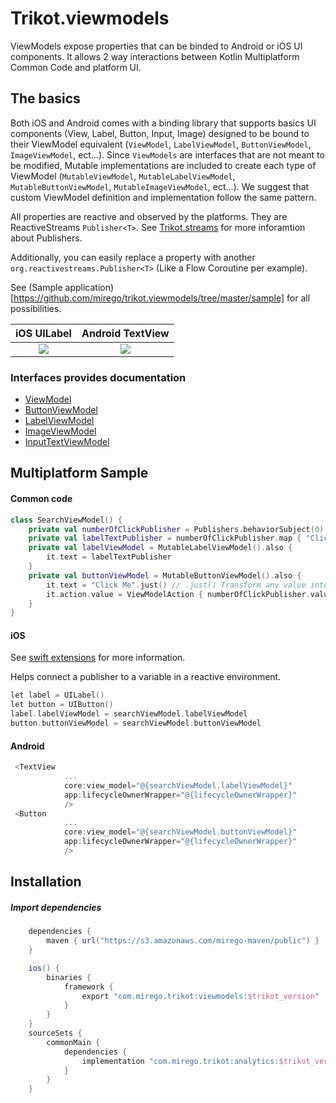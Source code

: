 # Trikot.viewmodels
ViewModels expose properties that can be binded to Android or iOS UI components. It allows 2 way interactions between Kotlin Multiplatform Common Code and platform UI.

## The basics
Both iOS and Android comes with a binding library that supports basics UI components (View, Label, Button, Input, Image) designed to be bound to their ViewModel equivalent (`ViewModel`, `LabelViewModel`, `ButtonViewModel`, `ImageViewModel`, ect...). Since `ViewModels` are interfaces that are not meant to be modified, Mutable implementations are included to create each type of ViewModel (`MutableViewModel`, `MutableLabelViewModel`, `MutableButtonViewModel`, `MutableImageViewModel`, ect...). We suggest that custom ViewModel definition and implementation follow the same pattern.

All properties are reactive and observed by the platforms. They are ReactiveStreams `Publisher<T>`. See [Trikot.streams](https://github.com/mirego/trikot.streams) for more inforamtion about Publishers.

Additionally, you can easily replace a property with another `org.reactivestreams.Publisher<T>` (Like a Flow Coroutine per example).

See (Sample application)[https://github.com/mirego/trikot.viewmodels/tree/master/sample] for all possibilities.

iOS UILabel             |  Android TextView
:-------------------------:|:-------------------------:
![](./documentation/ios-label.png)  |  ![](./documentation/android-textview.png)

### Interfaces provides documentation
- [ViewModel](https://github.com/mirego/trikot.viewmodels/blob/master/viewmodels/src/commonMain/kotlin/com/mirego/trikot/viewmodels/ViewModel.kt)
- [ButtonViewModel](https://github.com/mirego/trikot.viewmodels/blob/master/viewmodels/src/commonMain/kotlin/com/mirego/trikot/viewmodels/ButtonViewModel.kt)
- [LabelViewModel](https://github.com/mirego/trikot.viewmodels/blob/master/viewmodels/src/commonMain/kotlin/com/mirego/trikot/viewmodels/LabelViewModel.kt)
- [ImageViewModel](https://github.com/mirego/trikot.viewmodels/blob/master/viewmodels/src/commonMain/kotlin/com/mirego/trikot/viewmodels/ImageViewModel.kt)
- [InputTextViewModel](https://github.com/mirego/trikot.viewmodels/blob/master/viewmodels/src/commonMain/kotlin/com/mirego/trikot/viewmodels/InputTextViewModel.kt)


## Multiplatform Sample
#### Common code
```kotlin
class SearchViewModel() {
    private val numberOfClickPublisher = Publishers.behaviorSubject(0)
    private val labelTextPublisher = numberOfClickPublisher.map { "Clicked $it times" }
    private val labelViewModel = MutableLabelViewModel().also {
        it.text = labelTextPublisher
    }
    private val buttonViewModel = MutableButtonViewModel().also {
        it.text = "Click Me".just() // .just() Transform any value into Single Publisher of this value
        it.action.value = ViewModelAction { numberOfClickPublisher.value += 1 }.just()
    }
}
```

#### iOS
See [swift extensions](./swift-extensions/README.md) for more information.

Helps connect a publisher to a variable in a reactive environment.
```kotlin
let label = UILabel()
let button = UIButton()
label.labelViewModel = searchViewModel.labelViewModel
button.buttonViewModel = searchViewModel.buttonViewModel
```

#### Android
```kotlin
 <TextView
            ...
            core:view_model="@{searchViewModel.labelViewModel}"
            app:lifecycleOwnerWrapper="@{lifecycleOwnerWrapper}"
            />
 <Button
            ...
            core:view_model="@{searchViewModel.buttonViewModel}"
            app:lifecycleOwnerWrapper="@{lifecycleOwnerWrapper}"
            />
```

## Installation
##### Import dependencies
```groovy
    dependencies {
        maven { url("https://s3.amazonaws.com/mirego-maven/public") }
    }

    ios() {
        binaries {
            framework {
                export "com.mirego.trikot:viewmodels:$trikot_version"
            }
        }
    }
    sourceSets {
        commonMain {
            dependencies {
                implementation "com.mirego.trikot:analytics:$trikot_version"
            }
        }
    }
```
